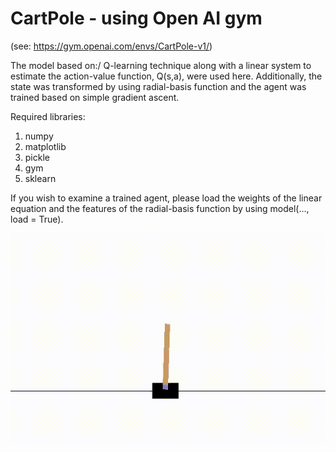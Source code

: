 # CartPole - using Open AI gym 

(see: https://gym.openai.com/envs/CartPole-v1/)

The model based on:/
Q-learning technique along with a linear system to estimate the action-value function, Q(s,a), were used here.
Additionally, the state was transformed by using radial-basis function and the agent was trained based on simple gradient ascent. 

Required libraries:

1) numpy
2) matplotlib 
3) pickle 
4) gym 
5) sklearn

If you wish to examine a trained agent, please load the weights of the linear equation and
the features of the radial-basis function by using model(..., load = True).


![Alt Text](gif.gif)
